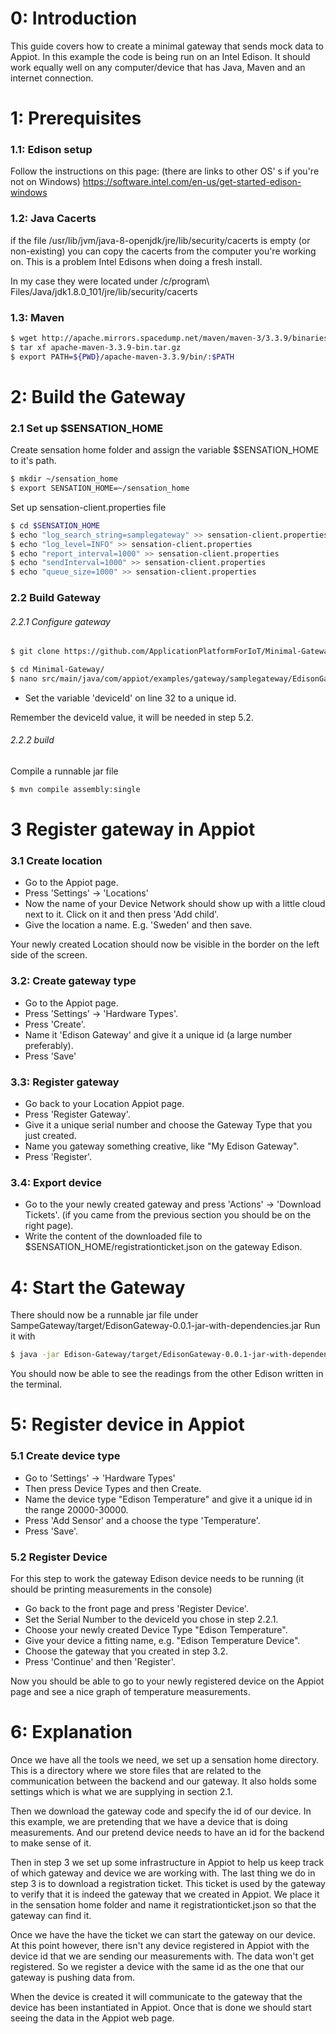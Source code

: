 # 0: Introduction  
This guide covers how to create a minimal gateway that sends mock data to Appiot.
In this example the code is being run on an Intel Edison. It should work equally well
on any computer/device that has Java, Maven and an internet connection.

# 1: Prerequisites
### 1.1: Edison setup
Follow the instructions on this page: (there are links to other OS'
s if you're not on Windows)
https://software.intel.com/en-us/get-started-edison-windows

### 1.2: Java Cacerts
if the file /usr/lib/jvm/java-8-openjdk/jre/lib/security/cacerts is empty (or 
non-existing) you can copy the cacerts from the computer you're working on.
This is a problem Intel Edisons when doing a fresh install.

In my case they were located under
/c/program\ Files/Java/jdk1.8.0_101/jre/lib/security/cacerts

### 1.3: Maven
```sh
$ wget http://apache.mirrors.spacedump.net/maven/maven-3/3.3.9/binaries/apache-maven-3.3.9-bin.tar.gz
$ tar xf apache-maven-3.3.9-bin.tar.gz
$ export PATH=${PWD}/apache-maven-3.3.9/bin/:$PATH
```

# 2: Build the Gateway
### 2.1 Set up $SENSATION_HOME
Create sensation home folder and assign the variable $SENSATION_HOME to it's 
path.
```sh
$ mkdir ~/sensation_home
$ export SENSATION_HOME=~/sensation_home
```
Set up sensation-client.properties file
```sh
$ cd $SENSATION_HOME
$ echo "log_search_string=samplegateway" >> sensation-client.properties
$ echo "log_level=INFO" >> sensation-client.properties
$ echo "report_interval=1000" >> sensation-client.properties
$ echo "sendInterval=1000" >> sensation-client.properties
$ echo "queue_size=1000" >> sensation-client.properties
```

### 2.2 Build Gateway
###### 2.2.1 Configure gateway

```sh
$ git clone https://github.com/ApplicationPlatformForIoT/Minimal-Gateway.git
```

```sh
$ cd Minimal-Gateway/
$ nano src/main/java/com/appiot/examples/gateway/samplegateway/EdisonGatewayMock.java
```
 -  Set the variable 'deviceId' on line 32 to a unique id.

Remember the deviceId value, it will be needed in step 5.2.

###### 2.2.2 build
Compile a runnable jar file
```sh
$ mvn compile assembly:single
```

# 3 Register gateway in Appiot

### 3.1 Create location
  - Go to the Appiot page.
  - Press 'Settings' -> 'Locations'
  - Now the name of your Device Network should show up with a little cloud next to it.
Click on it and then press 'Add child'.
  - Give the location a name. E.g. 'Sweden' and then save.

Your newly created Location should now be visible in the border on the left side
of the screen.

### 3.2: Create gateway type
  - Go to the Appiot page.
  - Press 'Settings' -> 'Hardware Types'.
  - Press 'Create'.
  - Name it 'Edison Gateway' and give it a unique id (a large number preferably).
  - Press 'Save'

### 3.3: Register gateway
  - Go back to your Location Appiot page.
  - Press 'Register Gateway'.
  - Give it a unique serial number and choose the Gateway Type that you just 
  created.
  - Name you gateway something creative, like "My Edison Gateway".
  - Press 'Register'.

### 3.4: Export device

  - Go to the your newly created gateway and press 'Actions' -> 'Download Tickets'.
  (if you came from the previous section you should be on the right page).
  - Write the content of the downloaded file to $SENSATION_HOME/registrationticket.json
  on the gateway Edison.

# 4: Start the Gateway
There should now be a runnable jar file under
SampeGateway/target/EdisonGateway-0.0.1-jar-with-dependencies.jar
Run it with
```sh
$ java -jar Edison-Gateway/target/EdisonGateway-0.0.1-jar-with-dependencies.jar
```

You should now be able to see the readings from the other Edison
written in the terminal.

# 5: Register device in Appiot
### 5.1 Create device type
  - Go to 'Settings' -> 'Hardware Types'
  - Then press Device Types and then Create.
  - Name the device type "Edison Temperature" and give it a unique id 
  in the range 20000-30000.
  - Press 'Add Sensor' and a choose the type 'Temperature'.
  - Press 'Save'.

### 5.2 Register Device
For this step to work the gateway Edison device needs to be running (it should 
be printing measurements in the console)
  - Go back to the front page and press 'Register Device'.
  - Set the Serial Number to the deviceId you chose in step 2.2.1.
  - Choose your newly created Device Type "Edison Temperature".
  - Give your device a fitting name, e.g. "Edison Temperature Device".
  - Choose the gateway that you created in step 3.2.
  - Press 'Continue' and then 'Register'.

Now you should be able to go to your newly registered device on the Appiot page and see a nice 
graph of temperature measurements.

# 6: Explanation

Once we have all the tools we need, we set up a sensation home directory. This is a directory where we 
store files that are related to the communication between the backend and our gateway. It also holds 
some settings which is what we are supplying in section 2.1.

Then we download the gateway code and specify the id of our device. In this example, we are pretending
that we have a device that is doing measurements. And our pretend device needs to have an id for the backend
to make sense of it.

Then in step 3 we set up some infrastructure in Appiot to help us keep track of which gateway and device
we are working with. The last thing we do in step 3 is to download a registration ticket. This ticket is 
used by the gateway to verify that it is indeed the gateway that we created in Appiot. We place it in the
sensation home folder and name it registrationticket.json so that the gateway can find it.

Once we have the have the ticket we can start the gateway on our device. At this point however, there isn't
any device registered in Appiot with the device id that we are sending our measurements with. The data
won't get registered. So we register a device with the same id as the one that our gateway is pushing data
from.

When the device is created it will communicate to the gateway that the device has been instantiated in Appiot.
Once that is done we should start seeing the data in the Appiot web page.
